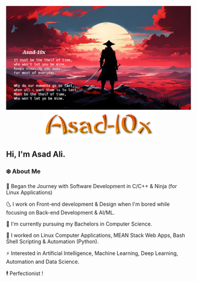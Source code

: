 

<!-- Header Pic at the top of readme.md -->
<div align="center">
  <img src="./images/header.jpeg" alt="Header Image" width="800">
</div>


<!-- Username Pic under the Header-->
<div align="center">
  <img src="./images/username-styled.png" alt="Styled Username">
</div>

<!-- Greetings-->
<div>
  <h2 align="left" margin="30px"> Hi, I'm Asad Ali. </h2>
</div>

<!-- About Me -->
<div>
  <h3> ❄️  About Me </h3> 
</div>

 🎇 Began the Journey with Software Development in C/C++ & Ninja (for Linux Applications)

 🌜 I work on Front-end development & Design when I'm bored while focusing on Back-end Development & AI/ML.

 🌱 I'm currently pursuing my Bachelors in Computer Science.

 💸 I worked on Linux Computer Applications, MEAN Stack Web Apps, Bash Shell Scripting & Automation (Python).

 ⚡ Interested in Artificial Intelligence, Machine Learning, Deep Learning, Automation and Data Science.

 🕴️ Perfectionist ! 















